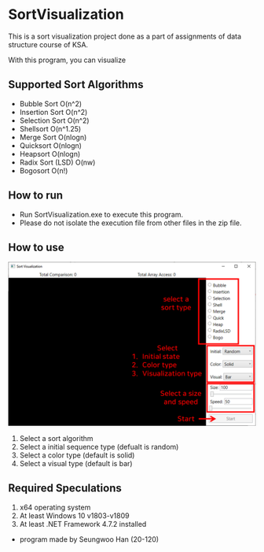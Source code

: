 # SortVisualization

This is a sort visualization project done as a part of assignments of data structure course of KSA.

With this program, you can visualize 

## Supported Sort Algorithms
- Bubble Sort       O(n^2)
- Insertion Sort    O(n^2)
- Selection Sort    O(n^2)
- Shellsort         O(n^1.25)
- Merge Sort        O(nlogn)
- Quicksort         O(nlogn)
- Heapsort          O(nlogn)
- Radix Sort (LSD)  O(nw)
- Bogosort          O(n!)

## How to run
* Run SortVisualization.exe to execute this program.
* Please do not isolate the execution file from other files in the zip file.

## How to use
![alt text](https://github.com/A-H4NU/SortVisualization/blob/master/SortVisualization/Sort%20Visualization%20Tutorial.png?raw=true)
1. Select a sort algorithm
2. Select a initial sequence type (defualt is random)
3. Select a color type (default is solid)
4. Select a visual type (default is bar)

## Required Speculations
1. x64 operating system
2. At least Windows 10 v1803-v1809
3. At least .NET Framework 4.7.2 installed

- program made by Seungwoo Han (20-120)
